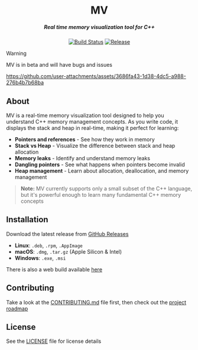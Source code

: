 <p align="center">
<h1 align="center">MV</h1>

<h5 align="center">Real time memory visualization tool for C++</h5>

<p align="center">
    <a href="https://github.com/humblepenguinn/mv/actions/workflows/release.yml" target="_blank"><img alt="Build Status" src="https://img.shields.io/github/actions/workflow/status/humblepenguinn/mv/release.yml?style=flat&logo=github&labelColor=%2324292e" /></a>
    <a href="https://github.com/humblepenguinn/mv/releases/latest" target="_blank"><img alt="Release" src="https://img.shields.io/github/v/release/humblepenguinn/mv?sort=semver&style=flat&labelColor=%2324292e"></a>
</p>

> [!WARNING]
> MV is in beta and will have bugs and issues

https://github.com/user-attachments/assets/3686fa43-1d38-4dc5-a988-276b4b7b68ba

## About

MV is a real-time memory visualization tool designed to help you understand C++ memory management concepts. As you write code, it displays the stack and heap in real-time, making it perfect for learning:

- **Pointers and references** - See how they work in memory
- **Stack vs Heap** - Visualize the difference between stack and heap allocation
- **Memory leaks** - Identify and understand memory leaks
- **Dangling pointers** - See what happens when pointers become invalid
- **Heap management** - Learn about allocation, deallocation, and memory management

> **Note:** MV currently supports only a small subset of the C++ language, but it's powerful enough to learn many fundamental C++ memory concepts

## Installation

Download the latest release from [GitHub Releases](https://github.com/humblepenguinn/mv/releases/latest)

- **Linux**: `.deb`, `.rpm`, `.AppImage`
- **macOS**: `.dmg`, `.tar.gz` (Apple Silicon & Intel)
- **Windows**: `.exe`, `.msi`

There is also a web build available [here](https://humblepenguinn.github.io/mv/)

## Contributing

Take a look at the [CONTRIBUTING.md](./CONTRIBUTING.md) file first, then check out the [project roadmap](./docs/roadmap.md)

## License

See the [LICENSE](./LICENSE) file for license details

